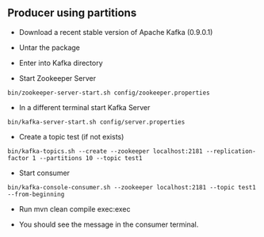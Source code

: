 ## Producer using partitions

- Download a recent stable version of Apache Kafka (0.9.0.1)

- Untar the package

- Enter into Kafka directory

- Start Zookeeper Server

```
bin/zookeeper-server-start.sh config/zookeeper.properties
```

- In a different terminal start Kafka Server

```
bin/kafka-server-start.sh config/server.properties
```

- Create a topic test (if not exists)

```
bin/kafka-topics.sh --create --zookeeper localhost:2181 --replication-factor 1 --partitions 10 --topic test1
```

- Start consumer

```
bin/kafka-console-consumer.sh --zookeeper localhost:2181 --topic test1 --from-beginning
```

- Run mvn clean compile exec:exec

- You should see the message in the consumer terminal.

